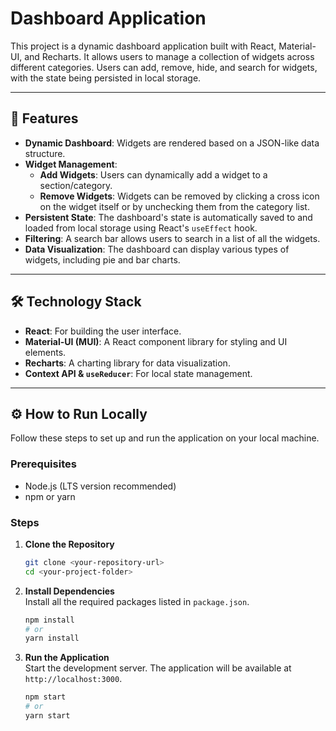 # Dashboard Application

This project is a dynamic dashboard application built with React, Material-UI, and Recharts. It allows users to manage a collection of widgets across different categories. Users can add, remove, hide, and search for widgets, with the state being persisted in local storage.

---

## 🚀 Features

- **Dynamic Dashboard**: Widgets are rendered based on a JSON-like data structure.
- **Widget Management**:
  - **Add Widgets**: Users can dynamically add a widget to a section/category.
  - **Remove Widgets**: Widgets can be removed by clicking a cross icon on the widget itself or by unchecking them from the category list.
- **Persistent State**: The dashboard's state is automatically saved to and loaded from local storage using React's `useEffect` hook.
- **Filtering**: A search bar allows users to search in a list of all the widgets.
- **Data Visualization**: The dashboard can display various types of widgets, including pie and bar charts.

---

## 🛠️ Technology Stack

- **React**: For building the user interface.
- **Material-UI (MUI)**: A React component library for styling and UI elements.
- **Recharts**: A charting library for data visualization.
- **Context API & `useReducer`**: For local state management.

---

## ⚙️ How to Run Locally

Follow these steps to set up and run the application on your local machine.

### Prerequisites

- Node.js (LTS version recommended)
- npm or yarn

### Steps

1. **Clone the Repository**

   ```bash
   git clone <your-repository-url>
   cd <your-project-folder>
   ```

2. **Install Dependencies**  
   Install all the required packages listed in `package.json`.

   ```bash
   npm install
   # or
   yarn install
   ```

3. **Run the Application**  
   Start the development server. The application will be available at `http://localhost:3000`.

   ```bash
   npm start
   # or
   yarn start
   ```

